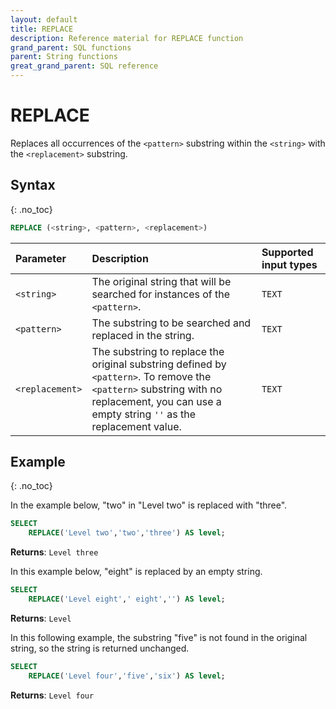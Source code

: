 ```yaml
---
layout: default
title: REPLACE
description: Reference material for REPLACE function
grand_parent: SQL functions
parent: String functions
great_grand_parent: SQL reference
---
```


# REPLACE

Replaces all occurrences of the `<pattern>` substring within the `<string>` with the `<replacement>` substring.

## Syntax
{: .no_toc}

```sql
REPLACE (<string>, <pattern>, <replacement>)
```

| Parameter       | Description    | Supported input types | 
| :--------------- | :------------------- | :---------|
| `<string>`      | The original string that will be searched for instances of the `<pattern>`. | `TEXT` |                                                                                                                |
| `<pattern>`     | The substring to be searched and replaced in the string.                                                                                                                                   | `TEXT` | 
| `<replacement>` | The substring to replace the original substring defined by `<pattern>`. To remove the `<pattern>` substring with no replacement, you can use a empty string `''` as the replacement value. | `TEXT` | 

## Example
{: .no_toc}

In the example below, "two" in "Level two" is replaced with "three".

```sql
SELECT
	REPLACE('Level two','two','three') AS level; 
```

**Returns**: `Level three`

In this example below, "eight" is replaced by an empty string.

```sql
SELECT
	REPLACE('Level eight',' eight','') AS level;
```

**Returns**: `Level`

In this following example, the substring "five" is not found in the original string, so the string is returned unchanged.

```sql
SELECT
	REPLACE('Level four','five','six') AS level;
```

**Returns**: `Level four`
